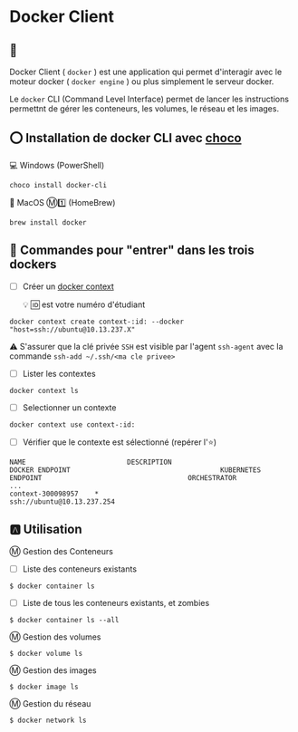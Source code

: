 # Docker Client

## :bookmark:

Docker Client ( `docker` ) est une application qui permet d'interagir avec le moteur docker ( `docker engine` ) ou plus simplement le serveur docker.

Le `docker` CLI (Command Level Interface) permet de lancer les instructions permettnt de gérer les conteneurs, les volumes, le réseau et les images. 

## :o: Installation de docker CLI avec [choco](https://chocolatey.org/)

:computer: Windows (PowerShell)

```
choco install docker-cli
```

:apple: MacOS :m::one: (HomeBrew)

```
brew install docker
```

## :whale: Commandes pour "entrer" dans les trois dockers

- [ ] Créer un [docker context](https://docs.docker.com/engine/context/working-with-contexts/)

   :bulb: :id: est votre numéro d'étudiant

```
docker context create context-:id: --docker "host=ssh://ubuntu@10.13.237.X"
```

:warning: S'assurer que la clé privée `SSH` est visible par l'agent `ssh-agent` avec la commande `ssh-add ~/.ssh/<ma cle privee>`

- [ ] Lister les contextes

```
docker context ls
```

- [ ] Selectionner un contexte 

```
docker context use context-:id:
```

- [ ] Vérifier que le contexte est sélectionné (repérer l':star:)

```
NAME                         DESCRIPTION                               DOCKER ENDPOINT                                     KUBERNETES ENDPOINT                                    ORCHESTRATOR
...
context-300098957    *                                          ssh://ubuntu@10.13.237.254                                            
```


## :a: Utilisation


:m: Gestion des Conteneurs

- [ ] Liste des conteneurs existants

```
$ docker container ls
```

- [ ] Liste de tous les conteneurs existants, et zombies

```
$ docker container ls --all
```

:m: Gestion des volumes

```
$ docker volume ls
```

:m: Gestion des images

```
$ docker image ls
```

:m: Gestion du réseau

```
$ docker network ls
```
